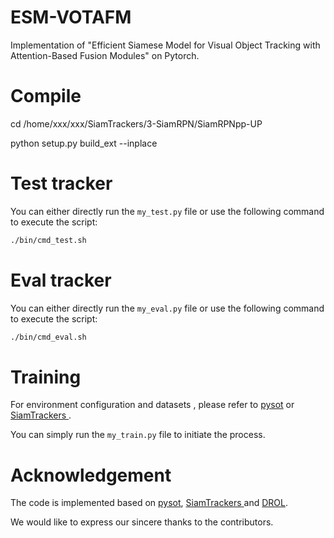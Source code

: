 # ESM-VOTAFM
Implementation of "Efficient Siamese Model for Visual Object Tracking with Attention-Based Fusion Modules" on Pytorch. 

# Compile
cd /home/xxx/xxx/SiamTrackers/3-SiamRPN/SiamRPNpp-UP 

python setup.py build_ext --inplace

# Test tracker
You can either directly run the `my_test.py` file or use the following command to execute the script:

```bash
./bin/cmd_test.sh
```

# Eval tracker
You can either directly run the `my_eval.py` file or use the following command to execute the script:

```bash
./bin/cmd_eval.sh
```


# Training
For environment configuration and datasets , please refer to [pysot](https://github.com/STVIR/pysot) or [SiamTrackers
](https://github.com/HonglinChu/SiamTrackers).

You can simply run the `my_train.py` file to initiate the process.



# Acknowledgement
The code is implemented based on [pysot](https://github.com/STVIR/pysot), [SiamTrackers
](https://github.com/HonglinChu/SiamTrackers) and [DROL](https://github.com/shallowtoil/DROL). 

We would like to express our sincere thanks to the contributors.
